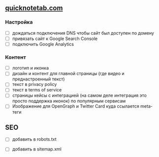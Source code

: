 ## [quicknotetab.com](https://quicknotetab.com)

### Настройка
- [ ] дождаться подключения DNS чтобы сайт был доступен по домену
- [ ] привязать сайт к Google Search Console  
- [ ] подключить Google Analytics 

### Контент
- [ ] логотип и иконка 
- [ ] дизайн и контент для главной страницы (где видео и преднастроенный текст)
- [ ] текст в privacy policy 
- [ ] текст в terms of service
- [ ] страницы кейсы с интеграцией (на самом деле интеграция это просто поддержка иконок) по популярным сервисам
- [ ] Изображение для OpenGraph и Twitter Card куда ссылается meta-теги

## SEO
- [ ] добавить в robots.txt 
- [ ] добавить в sitemap.xml

 
